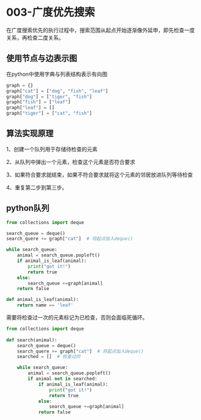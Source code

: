 # 003-广度优先搜索
在广度搜索优先的执行过程中，搜索范围从起点开始逐渐像外延申，即先检查一度关系，再检查二度关系。

## 使用节点与边表示图
在python中使用字典与列表结构表示有向图
```python
graph = {}
graph["cat"] = ["dog", "fish", "leaf"]
graph["dog"] = ["tiger", "fish"]
graph["fish"] = ["leaf"]
graph["leaf"] = []
graph["tiger"] = ["cat", "fish"]
```

## 算法实现原理
1、创建一个队列用于存储待检查的元素

2、从队列中弹出一个元素，检查这个元素是否符合要求

3、如果符合要求就结束，如果不符合要求就将这个元素的邻居放进队列等待检查

4、重复第二步到第三步。

## python队列
```python
from collections import deque

search_queue = deque()
search_quere += graph["cat"]  # 将起点加入deque()

while search_queue:
    animal = search_queue.popleft()
    if animal_is_leaf(animal):
        print("got it!")
        return true
    else:
        search_queue +=graph[animal]
    return false

def animal_is_leaf(animal):
    return name == 'leaf'
```

需要将检查过一次的元素标记为已检查，否则会面临死循环。
```python
from collections import deque
    
def search(animal):
    search_queue = deque()
    search_quere += graph["cat"]  # 将起点加入deque()
    searched = []  # 检查过的

    while search_queue:
        animal = search_queue.popleft()
        if animal not in searched:   
            if animal_is_leaf(animal):
                print("got it!")
                return true
            else:
                search_queue +=graph[animal]
            return false
```

